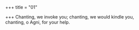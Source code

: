 +++
title = "01"

+++
Chanting, we invoke you; chanting, we would kindle you,  
chanting, o Agni, for your help.  